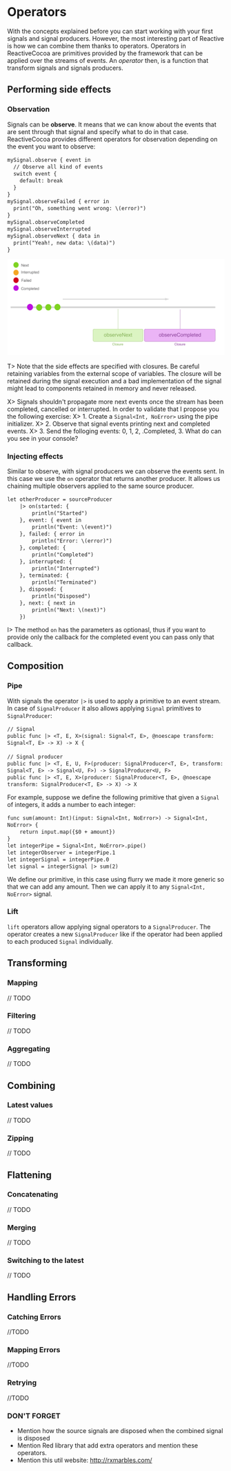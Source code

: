 # Operators

With the concepts explained before you can start working with your first signals and signal producers. However, the most interesting part of Reactive is how we can combine them thanks to operators. Operators in ReactiveCocoa are primitives provided by the framework that can be applied over the streams of events. An *operator* then, is a function that transform signals and signals producers.

## Performing side effects

### Observation

Signals can be **observe**. It means that we can know about the events that are sent through that signal and specify what to do in that case.
ReactiveCocoa provides different operators for observation depending on the event you want to observe:

~~~~~~~~
mySignal.observe { event in
  // Observe all kind of events
  switch event {
    default: break
  }
}
mySignal.observeFailed { error in 
  print("Oh, something went wrong: \(error)")
}
mySignal.observeCompleted
mySignal.observeInterrupted
mySignal.observeNext { data in 
  print("Yeah!, new data: \(data)")
}
~~~~~~~~

![Observation operator](images/op-observer.png)

T> Note that the side effects are specified with closures. Be careful retaining variables from the external scope of variables. The closure will be retained during the signal execution and a bad implementation of the signal might lead to components retained in memory and never released.

X> Signals shouldn't propagate more next events once the stream has been completed, cancelled or interrupted. In order to validate that I propose you the following exercise:
X> 1. Create a `Signal<Int, NoError>` using the pipe initializer.
X> 2. Observe that signal events printing next and completed events.
X> 3. Send the folloging events: 0, 1, 2, .Completed, 3. What do can you see in your console?

### Injecting effects

Similar to observe, with signal producers we can observe the events sent. In this case we use the `on` operator that returns another producer. It allows us chaining multiple observers applied to the same source producer.

~~~~~~~~
let otherProducer = sourceProducer
    |> on(started: {
        println("Started")
    }, event: { event in
        println("Event: \(event)")
    }, failed: { error in
        println("Error: \(error)")
    }, completed: {
        println("Completed")
    }, interrupted: {
        println("Interrupted")
    }, terminated: {
        println("Terminated")
    }, disposed: {
        println("Disposed")
    }, next: { next in
        println("Next: \(next)")
    })
~~~~~~~~

I> The method `on` has the parameters as optionasl, thus if you want to provide only the callback for the completed event you can pass only that callback.

## Composition

### Pipe

With signals the operator `|>` is used to apply a primitive to an event stream. In case of `SignalProducer` it also allows applying `Signal` primitives to `SignalProducer`:

~~~~~~~~
// Signal
public func |> <T, E, X>(signal: Signal<T, E>, @noescape transform: Signal<T, E> -> X) -> X {

// Signal producer
public func |> <T, E, U, F>(producer: SignalProducer<T, E>, transform: Signal<T, E> -> Signal<U, F>) -> SignalProducer<U, F>
public func |> <T, E, X>(producer: SignalProducer<T, E>, @noescape transform: SignalProducer<T, E> -> X) -> X
~~~~~~~~

For example, suppose we define the following primitive that given a `Signal` of integers, it adds a number to each integer:

~~~~~~~~
func sum(amount: Int)(input: Signal<Int, NoError>) -> Signal<Int, NoError> {
    return input.map({$0 + amount})
}
let integerPipe = Signal<Int, NoError>.pipe()
let integerObserver = integerPipe.1
let integerSignal = integerPipe.0
let signal = integerSignal |> sum(2)
~~~~~~~~

We define our primitive, in this case using flurry we made it more generic so that we can add any amount. Then we can apply it to any `Signal<Int, NoError>` signal.


### Lift

`lift` operators allow applying signal operators to a `SignalProducer`. The operator creates a new `SignalProducer` like if the operator had been applied to each produced `Signal` individually.

## Transforming

### Mapping
// TODO

### Filtering
// TODO

### Aggregating
// TODO


## Combining

### Latest values
// TODO

### Zipping
// TODO

## Flattening

### Concatenating
// TODO

### Merging
// TODO

### Switching to the latest
// TODO

## Handling Errors

### Catching Errors
//TODO

### Mapping Errors
//TODO

### Retrying
//TODO


### DON'T FORGET
- Mention how the source signals are disposed when the combined signal is disposed
- Mention Red library that add extra operators and mention these operators.
- Mention this util website: http://rxmarbles.com/

